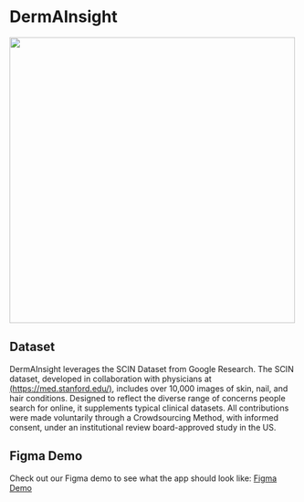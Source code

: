 # DermAInsight

<img src='UI:UX/Logo_v3_draw_final_logo_circle (1).png'
  width= 500>

<h2>Dataset</h2>

DermAInsight leverages the SCIN Dataset from Google Research.
The SCIN dataset, developed in collaboration with physicians at [(https://med.stanford.edu/)](https://med.stanford.edu/), includes over 10,000 images of skin, nail, and hair conditions. Designed to reflect the diverse range of concerns people search for online, it supplements typical clinical datasets. All contributions were made voluntarily through a Crowdsourcing Method, with informed consent, under an institutional review board-approved study in the US.


<h2>Figma Demo</h2>

Check out our Figma demo to see what the app should look like: [Figma Demo]((https://www.figma.com/proto/qS49QQcyvwg2B2IteOcyb9/dermAInsight-Prototype?node-id=198-605&t=H7uY7SvuJVobRigo-1&scaling=min-zoom&content-scaling=fixed&page-id=0%3A1&starting-point-node-id=198%3A605))





